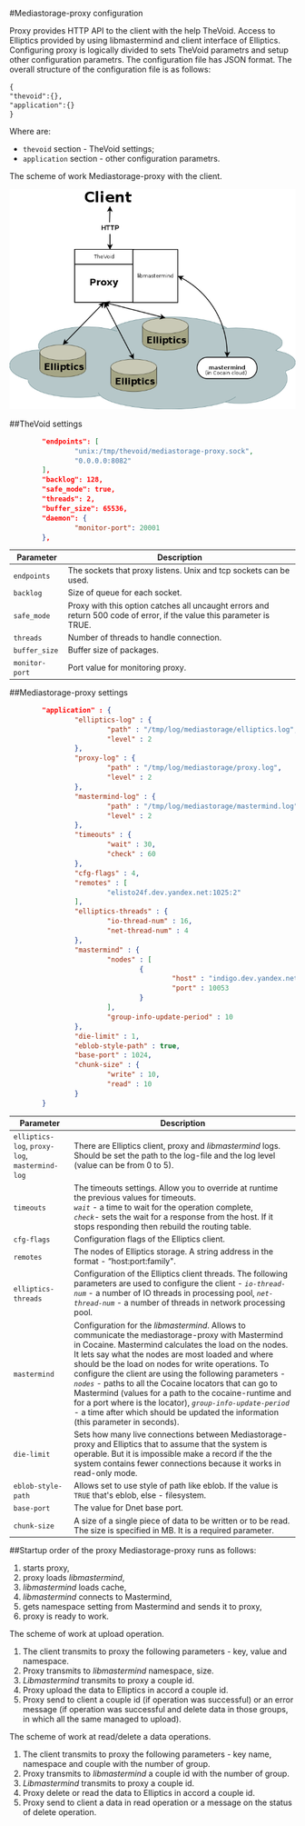 #Mediastorage-proxy сonfiguration 

Proxy provides HTTP API to the client with the help TheVoid. Access to Elliptics provided by using libmastermind and client interface of Elliptics. Configuring proxy is logically divided to sets TheVoid parametrs and setup other configuration parametrs. The configuration file has JSON format. The overall structure of the configuration file is as follows:
```
{
"thevoid":{},
"application":{}
}
```
Where are:
* `thevoid` section - TheVoid settings;
* `application` section - other configuration parametrs.

The scheme of work Mediastorage-proxy with the client.

![scheme of work](work_scheme3.png)

##TheVoid settings
```json
        "endpoints": [
                "unix:/tmp/thevoid/mediastorage-proxy.sock",
                "0.0.0.0:8082"
        ],
        "backlog": 128,
        "safe_mode": true,
        "threads": 2,
        "buffer_size": 65536,
        "daemon": {
                "monitor-port": 20001
        },
```
| Parameter | Description |
|-----------|-------------|
| `endpoints` | The sockets that proxy listens. Unix and tcp sockets can be used. |
| `backlog` | Size of queue for each socket. |
| `safe_mode` | Proxy with this option catches all uncaught errors and return 500 code of error, if the value this parameter is TRUE. |
| `threads` | Number of threads to handle connection. |
| `buffer_size` | Buffer size of packages. |
| `monitor-port` | Port value for monitoring proxy. |
##Mediastorage-proxy settings
```json
		"application" : {
                "elliptics-log" : { 
                        "path" : "/tmp/log/mediastorage/elliptics.log", 
                        "level" : 2
                },
                "proxy-log" : {   
                        "path" : "/tmp/log/mediastorage/proxy.log", 
                        "level" : 2 
                },
                "mastermind-log" : { 
                        "path" : "/tmp/log/mediastorage/mastermind.log", 
                        "level" : 2 
                },
                "timeouts" : {  
                        "wait" : 30, 
                        "check" : 60 
                },
                "cfg-flags" : 4, 
                "remotes" : [ 
                        "elisto24f.dev.yandex.net:1025:2"   
                ],
                "elliptics-threads" : {  
                        "io-thread-num" : 16, 
                        "net-thread-num" : 4  
                },
                "mastermind" : { 
                        "nodes" : [    
                                {
                                        "host" : "indigo.dev.yandex.net",   
                                        "port" : 10053  
                                }
                        ],
                        "group-info-update-period" : 10  
                },
                "die-limit" : 1, 
                "eblob-style-path" : true,
                "base-port" : 1024,
                "chunk-size" : { 
                        "write" : 10, 
                        "read" : 10
                }
        }
```
| Parameter | Description |
|---------------|-------------|
| `elliptics-log`, `proxy-log`, `mastermind-log` | There are Elliptics client, proxy and *libmastermind* logs. Should be set the path to the log-file and the log level (value can be from 0 to 5). |
| `timeouts`| The timeouts settings.  Allow you to override at runtime the previous values for timeouts.</br> *`wait`* - a time to wait for the operation complete,</br>  *`check`*- sets the wait for a response from the host. If it stops responding then rebuild the routing table. </br>|
| `cfg-flags` | Configuration flags of the Elliptics client. |
| `remotes` | The nodes of Elliptics storage. A string address in the format - “host:port:family". |
| `elliptics-threads` | Configuration of the Elliptics client threads. The following parameters are used to configure the client - *`io-thread-num`* -  a number of IO threads in processing pool,  *`net-thread-num`* - a number of threads in network processing pool. |
| `mastermind` | Configuration for the *libmastermind*. Allows to communicate the mediastorage-proxy with Mastermind in Cocaine. Mastermind calculates the load on the nodes.  It lets say what the nodes are most loaded and where should be the load on nodes for write operations. To configure the client are using the following parameters - *`nodes`* - paths to all the Cocaine locators that can go to Mastermind (values for a path to the cocaine-runtime and for a port where is the locator), *`group-info-update-period`* - a time after which should be updated the information (this parameter in seconds). |
| `die-limit` | Sets how many live connections between Mediastorage-proxy and Elliptics that to assume that the system is operable. But it is impossible make a record if the the system contains fewer connections because it works in read-only mode. |
| `eblob-style-path` | Allows set to use style of path like eblob. If the value is `TRUE` that's eblob, else - filesystem. |
| `base-port` | The value for Dnet base port. |
| `chunk-size` | A size of a single piece of data to be written or to be read. The size is specified in MB. It is a required parameter. |

##Startup order of the proxy
Mediastorage-proxy runs as follows:

1. starts proxy,
2. proxy loads *libmastermind*,
3. *libmastermind* loads cache,
4. *libmastermind* connects to Mastermind,
5. gets namespace setting from Mastermind and sends it to proxy,
6. proxy is ready to work.


The scheme of work at upload operation.

1. The client transmits to proxy the following parameters - key, value and namespace.
2. Proxy transmits to *libmastermind* namespace, size.
3. *Libmastermind* transmits to proxy a couple id.
4. Proxy upload the data to Elliptics in accord a couple id.
5. Proxy send to client a couple id (if operation was successful) or an error message (if operation was successful and delete data in those groups, in which all the same managed to upload). 

The scheme of work at read/delete a data operations.

1. The client transmits to proxy the following parameters - key name, namespace and couple with the number of group.
2. Proxy transmits to *libmastermind* a couple id with the number of group.
3. *Libmastermind* transmits to proxy a couple id.
4. Proxy delete or read the data to Elliptics in accord a couple id.
5. Proxy send to client a data in read operation or a message on the status of delete operation.
